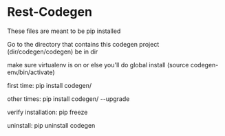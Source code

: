 # Rest-Codegen

These files are meant to be pip installed

Go to the directory that contains this codegen project (dir/codegen/codegen) be in dir

make sure virtualenv is on or else you'll do global install (source codegen-env/bin/activate)

first time:  pip install codegen/ 

other times: pip install codegen/ --upgrade

verify installation: pip freeze

uninstall: pip uninstall codegen
